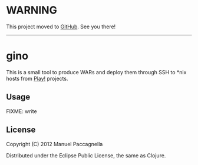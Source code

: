 # WARNING #
This project moved to [GitHub](https://github.com/manuelp/gino). See you there!

----

# gino

This is a small tool to produce WARs and deploy them through SSH to *nix hosts from [Play!](http://www.playframework.com) projects.

## Usage

FIXME: write

## License

Copyright (C) 2012 Manuel Paccagnella

Distributed under the Eclipse Public License, the same as Clojure.
